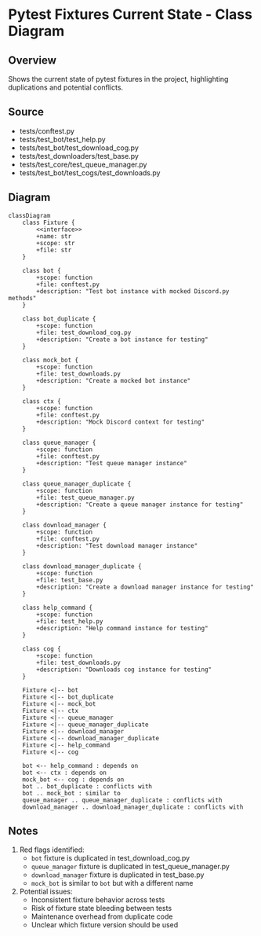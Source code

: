 # Pytest Fixtures Current State - Class Diagram

## Overview
Shows the current state of pytest fixtures in the project, highlighting duplications and potential conflicts.

## Source
- tests/conftest.py
- tests/test_bot/test_help.py
- tests/test_bot/test_download_cog.py
- tests/test_downloaders/test_base.py
- tests/test_core/test_queue_manager.py
- tests/test_bot/test_cogs/test_downloads.py

## Diagram
```mermaid
classDiagram
    class Fixture {
        <<interface>>
        +name: str
        +scope: str
        +file: str
    }

    class bot {
        +scope: function
        +file: conftest.py
        +description: "Test bot instance with mocked Discord.py methods"
    }

    class bot_duplicate {
        +scope: function
        +file: test_download_cog.py
        +description: "Create a bot instance for testing"
    }

    class mock_bot {
        +scope: function
        +file: test_downloads.py
        +description: "Create a mocked bot instance"
    }

    class ctx {
        +scope: function
        +file: conftest.py
        +description: "Mock Discord context for testing"
    }

    class queue_manager {
        +scope: function
        +file: conftest.py
        +description: "Test queue manager instance"
    }

    class queue_manager_duplicate {
        +scope: function
        +file: test_queue_manager.py
        +description: "Create a queue manager instance for testing"
    }

    class download_manager {
        +scope: function
        +file: conftest.py
        +description: "Test download manager instance"
    }

    class download_manager_duplicate {
        +scope: function
        +file: test_base.py
        +description: "Create a download manager instance for testing"
    }

    class help_command {
        +scope: function
        +file: test_help.py
        +description: "Help command instance for testing"
    }

    class cog {
        +scope: function
        +file: test_downloads.py
        +description: "Downloads cog instance for testing"
    }

    Fixture <|-- bot
    Fixture <|-- bot_duplicate
    Fixture <|-- mock_bot
    Fixture <|-- ctx
    Fixture <|-- queue_manager
    Fixture <|-- queue_manager_duplicate
    Fixture <|-- download_manager
    Fixture <|-- download_manager_duplicate
    Fixture <|-- help_command
    Fixture <|-- cog

    bot <-- help_command : depends on
    bot <-- ctx : depends on
    mock_bot <-- cog : depends on
    bot .. bot_duplicate : conflicts with
    bot .. mock_bot : similar to
    queue_manager .. queue_manager_duplicate : conflicts with
    download_manager .. download_manager_duplicate : conflicts with
```

## Notes
1. Red flags identified:
   - `bot` fixture is duplicated in test_download_cog.py
   - `queue_manager` fixture is duplicated in test_queue_manager.py
   - `download_manager` fixture is duplicated in test_base.py
   - `mock_bot` is similar to `bot` but with a different name
2. Potential issues:
   - Inconsistent fixture behavior across tests
   - Risk of fixture state bleeding between tests
   - Maintenance overhead from duplicate code
   - Unclear which fixture version should be used
